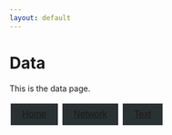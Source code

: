 ```yaml
---
layout: default
---
```


<style>
.tablinks {
  background-color: #2A3132;
  color: #DFE9ED;
  border: none;
  padding: 10px 20px;
  text-align: center;
  text-decoration: none;
  display: inline-block;
  font-size: 16px;
  margin: 4px 2px;
  cursor: pointer;
  transition-duration: 0.4s;
}

.tablinks:hover {
  background-color: #336B87;
}
</style>

# Data

This is the data page.

<button class="tablinks"><a href="{{ site.baseurl }}/docs/index">Home</a></button>
<button class="tablinks"><a href="{{ site.baseurl }}/docs/network">Network</a></button>
<button class="tablinks"><a href="{{ site.baseurl }}/docs/text">Text</a></button>